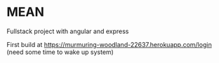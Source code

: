 # MEAN
Fullstack project with angular and express


First build at https://murmuring-woodland-22637.herokuapp.com/login (need some time to wake up system)
